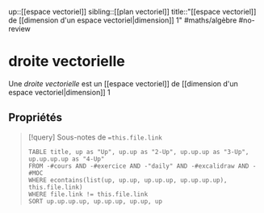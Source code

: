 up::[[espace vectoriel]]
sibling::[[plan vectoriel]]
title::"[[espace vectoriel]] de [[dimension d'un espace vectoriel|dimension]] 1"
#maths/algèbre #no-review
# droite vectorielle
Une _droite vectorielle_ est un [[espace vectoriel]] de [[dimension d'un espace vectoriel|dimension]] 1


## Propriétés

> [!query] Sous-notes de `=this.file.link`
> ```dataview
> TABLE title, up as "Up", up.up as "2-Up", up.up.up as "3-Up", up.up.up.up as "4-Up"
> FROM -#cours AND -#exercice AND -"daily" AND -#excalidraw AND -#MOC
> WHERE econtains(list(up, up.up, up.up.up, up.up.up.up), this.file.link)
> WHERE file.link != this.file.link
> SORT up.up.up.up, up.up.up, up.up, up
> ```

